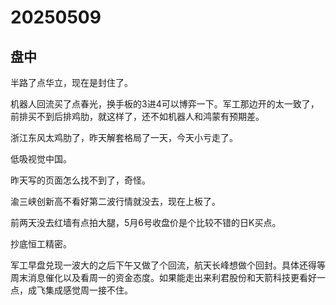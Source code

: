 # 20250509

## 盘中

半路了点华立，现在是封住了。

机器人回流买了点春光，换手板的3进4可以博弈一下。军工那边开的太一致了，前排买不到后排鸡肋，就这样了，还不如机器人和鸿蒙有预期差。

浙江东风太鸡肋了，昨天解套格局了一天，今天小亏走了。

低吸视觉中国。

昨天写的页面怎么找不到了，奇怪。

渝三峡创新高不看好第二波行情就没去，现在上板了。

前两天没去红墙有点拍大腿，5月6号收盘价是个比较不错的日K买点。

抄底恒工精密。

军工早盘兑现一波大的之后下午又做了个回流，航天长峰想做个回封。具体还得等周末消息催化以及看周一的资金态度。如果能走出来利君股份和天箭科技更看好一点，成飞集成感觉周一接不住。
